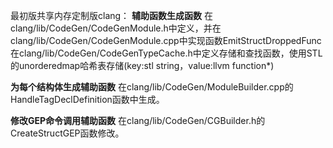 最初版共享内存定制版clang：
 **辅助函数生成函数** 
在clang/lib/CodeGen/CodeGenModule.h中定义，并在clang/lib/CodeGen/CodeGenModule.cpp中实现函数EmitStructDroppedFunc
在clang/lib/CodeGen/CodeGenTypeCache.h中定义存储和查找函数，使用STL的unorderedmap哈希表存储(key:stl string，value:llvm function*)

 **为每个结构体生成辅助函数** 
在clang/lib/CodeGen/ModuleBuilder.cpp的HandleTagDeclDefinition函数中生成。

 **修改GEP命令调用辅助函数** 
在clang/lib/CodeGen/CGBuilder.h的CreateStructGEP函数修改。